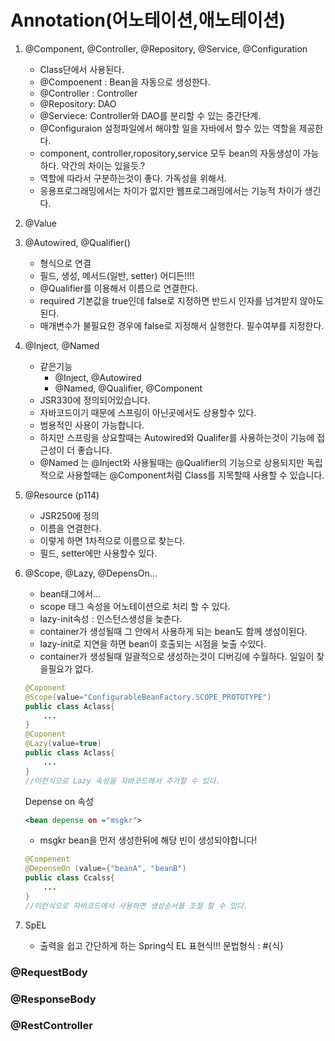 

# Annotation(어노테이션,애노테이션)

1) @Component, @Controller, @Repository, @Service, @Configuration
    - Class단에서 사용된다.
    - @Compoenent : Bean을 자동으로 생성한다.
    - @Controller :  Controller
    - @Repository: DAO
    - @Serviece: Controller와 DAO를 분리할 수 있는 중간단계.
    - @Configuraion 설정파일에서 해야할 일을 자바에서 할수 있는 역할을 제공한다.
    - component, controller,ropository,service 모두 bean의 자동생성이 가능하다. 약간의 차이는 있을듯.?
    - 역할에 따라서 구분하는것이 좋다. 가독성을 위해서.
    - 응용프로그래밍에서는 차이가 없지만 웹프로그래밍에서는 기능적 차이가 생긴다.
    
        
2) @Value
    
3) @Autowired, @Qualifier()
    - 형식으로 연결
    - 필드, 생성, 메서드(일반, setter) 어디든!!!!
    - @Qualifier를 이용해서 이름으로 연결한다.
    - required 기본값을 true인데 false로 지정하면 반드시 인자를 넘겨받지 않아도된다.
    - 매개변수가 불필요한 경우에 false로 지정해서 실행한다. 필수여부를 지정한다.		


4) @Inject, @Named	
    - 같은기능
        - @Inject, @Autowired
        - @Named, @Qualifier, @Component	
    - JSR330에 정의되어있습니다.
    - 자바코드이기 때문에 스프링이 아닌곳에서도 상용할수 있다.
    - 범용적인 사용이 가능합니다.
    - 하지만 스프링을 상요할때는 Autowired와 Qualifer를 사용하는것이 기능에 접근성이 더 좋습니다.
    - @Named 는 @Inject와 사용될때는 @Qualifier의 기능으로 상용되지만 독립적으로 사용할때는 @Component처럼 Class를 지목할때 사용할 수 있습니다.

    
5) @Resource	(p114)
    - JSR250에 정의
    - 이름을 연결한다.
    - 이렇게 하면 1차적으로 이름으로 찾는다.
    - 필드, setter에만 사용할수 있다.

6) @Scope, @Lazy, @DepensOn...
    - bean태그에서...
    - scope 태그 속성을 어노테이션으로 처리 할 수 있다.
    - lazy-init속성 : 인스턴스생성을 늦춘다.
    - container가 생성될때 그 안에서 사용하게 되는 bean도 함께 생성이된다.
    - lazy-init로 지연을 하면 bean이 호출되는 시점을 늦출 수있다.
    - container가 생성될때 일괄적으로 생성하는것이 디버깅에 수월하다. 일일이 찾을필요가 없다.
    
    ~~~ java
    @Coponent
    @Scope(value="ConfigurableBeanFactory.SCOPE_PROTOTYPE")
    public class Aclass{
        ...
    }
    @Coponent
    @Lazy(value=true)
    public class Aclass{
        ...
    }		
    //이런식으로 Lazy 속성을 자바코드에서 추가할 수 있다.	
    ~~~
    Depense on 속성
    ~~~ xml
    <bean depense on ="msgkr">
    ~~~
    - msgkr bean을 먼저 생성한뒤에 해당 빈이 생성되야합니다!

    ~~~ java
    @Compenent
    @DepenseOn (value={"beanA", "beanB")
    public class Ccalss{
        ...
    }
    //이런식으로 자바코드에서 사용하면 생성순서를 조절 할 수 있다.
    ~~~

7) SpEL
    - 출력을 쉽고 간단하게 하는 Spring식 EL 표현식!!!
    문법형식  :	#{식}



### @RequestBody

### @ResponseBody

### @RestController

